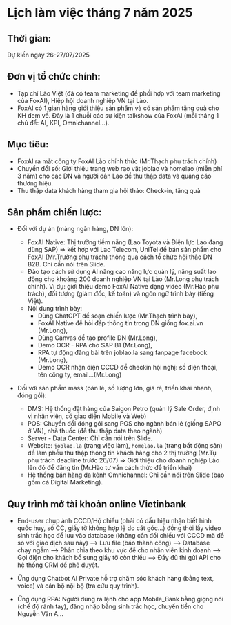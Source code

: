 # Lịch làm việc tháng 7 năm 2025

## Thời gian: 
Dự kiến ngày 26-27/07/2025

## Đơn vị tổ chức chính: 
- Tạp chí Lào Việt (đã có team marketing để phối hợp với team marketing của FoxAI), Hiệp hội doanh nghiệp VN tại Lào.
- FoxAI có 1 gian hàng giới thiệu sản phẩm và có sản phẩm tặng quà cho KH đem về. Đây là 1 chuỗi các sự kiện talkshow của FoxAI (mỗi tháng 1 chủ đề: AI, KPI, Omnichannel...).

## Mục tiêu: 
- FoxAI ra mắt công ty FoxAI Lào chính thức (Mr.Thạch phụ trách chính)
- Chuyển đổi số: Giới thiệu trang web rao vặt joblao và homelao (miễn phí 3 năm) cho các DN và người dân Lào để thu thập data và quảng cáo thương hiệu.
- Thu thập data khách hàng tham gia hội thảo: Check-in, tặng quà

## Sản phẩm chiến lược:
- Đối với dự án (mảng ngân hàng, DN lớn):
  - FoxAI Native: Thị trường tiềm năng (Lao Toyota và Điện lực Lao đang dùng SAP) => kết hợp với Lao Telecom, UniTel để bán sản phẩm cho FoxAI (Mr.Trường phụ trách) thông qua cách tổ chức hội thảo DN B2B. Chỉ cần nói trên Slide.
  - Đào tạo cách sử dụng AI nâng cao năng lực quản lý, năng suất lao động cho khoảng 200 doanh nghiệp VN tại Lào (Mr.Long phụ trách chính). Ví dụ: giới thiệu demo FoxAI Native dạng video (Mr.Hào phụ trách), đối tượng (giám đốc, kế toán) và ngôn ngữ trình bày (tiếng Việt).
  - Nội dung trình bày:
    - Dùng ChatGPT để soạn chiến lược (Mr.Thạch trình bày),
    - FoxAI Native để hỏi đáp thông tin trong DN giống fox.ai.vn (Mr.Long),
    - Dùng Canvas để tạo profile DN (Mr.Long),
    - Demo OCR - RPA cho SAP B1 (Mr.Long),
    - RPA tự động đăng bài trên joblao.la sang fanpage facebook (Mr.Long),
    - Demo OCR nhận diện CCCD để checkin hội nghị: số điện thoại, tên công ty, email...(Mr.Long)

- Đối với sản phẩm mass (bán lẻ, số lượng lớn, giá rẻ, triển khai nhanh, đóng gói):
  - DMS: Hệ thống đặt hàng của Saigon Petro (quản lý Sale Order, định vị nhân viên, có giao diện Mobile và Web)
  - POS: Chuyển đổi đóng gói sang POS cho ngành bán lẻ (giống SAPO ở VN), nhà thuốc (để thu thập data theo ngành)
  - Server - Data Center: Chỉ cần nói trên Slide.
  - Website: `joblao.la` (trang việc làm), `homelao.la` (trang bất động sản) để làm phễu thu thập thông tin khách hàng cho 2 thị trường (Mr.Tụ phụ trách deadline trước 26/07) => Giới thiệu cho doanh nghiệp Lào lên đó để đăng tin (Mr.Hào tư vấn cách thức để triển khai)
  - Hệ thống bán hàng đa kênh Omnichannel: Chỉ cần nói trên Slide (bao gồm cả Digital Marketing).

## Quy trình mở tài khoản online Vietinbank

- End-user chụp ảnh CCCD/Hộ chiếu (phải có dấu hiệu nhận biết hình quốc huy, số CC, giấy tờ không hợp lệ do cắt góc...) đồng thời lấy video sinh trắc học để lưu vào database (không cần đối chiếu với CCCD mà để so với giao dịch sau này) --> Lưu file (báo thành công) --> Database chạy ngầm --> Phân chia theo khu vực để cho nhân viên kinh doanh --> Gọi điện cho khách bổ sung giấy tờ còn thiếu --> Đầy đủ thì gửi API cho hệ thống CRM để phê duyệt.

- Ứng dụng Chatbot AI Private hỗ trợ chăm sóc khách hàng (bằng text, voice) và cán bộ nội bộ (tra cứu quy trình).

- Ứng dụng RPA: Người dùng ra lệnh cho app Mobile_Bank bằng giọng nói (chế độ rảnh tay), đăng nhập bằng sinh trắc học, chuyển tiền cho Nguyễn Văn A...
